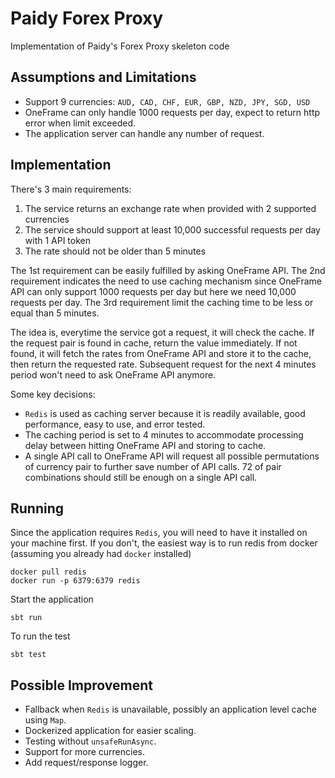 # Paidy Forex Proxy
Implementation of Paidy's Forex Proxy skeleton code

## Assumptions and Limitations
- Support 9 currencies: `AUD, CAD, CHF, EUR, GBP, NZD, JPY, SGD, USD`
- OneFrame can only handle 1000 requests per day, expect to return http error when limit exceeded.
- The application server can handle any number of request.

## Implementation
There's 3 main requirements:
1. The service returns an exchange rate when provided with 2 supported currencies
2. The service should support at least 10,000 successful requests per day with 1 API token
3. The rate should not be older than 5 minutes

The 1st requirement can be easily fulfilled by asking OneFrame API.
The 2nd requirement indicates the need to use caching mechanism since OneFrame API can only support 1000 requests per day but here we need 10,000 requests per day.
The 3rd requirement limit the caching time to be less or equal than 5 minutes.

The idea is, everytime the service got a request, it will check the cache.
If the request pair is found in cache, return the value immediately.
If not found, it will fetch the rates from OneFrame API and store it to the cache, then return the requested rate.
Subsequent request for the next 4 minutes period won't need to ask OneFrame API anymore.

Some key decisions:
- `Redis` is used as caching server because it is readily available, good performance, easy to use, and error tested.
- The caching period is set to 4 minutes to accommodate processing delay between hitting OneFrame API and storing to cache.
- A single API call to OneFrame API will request all possible permutations of currency pair to further save number of API calls. 72 of pair combinations should still be enough on a single API call.

## Running
Since the application requires `Redis`, you will need to have it installed on your machine first.
If you don't, the easiest way is to run redis from docker (assuming you already had `docker` installed)

```shell
docker pull redis
docker run -p 6379:6379 redis
```

Start the application
```shell
sbt run
```

To run the test
```shell
sbt test
```

## Possible Improvement
- Fallback when `Redis` is unavailable, possibly an application level cache using `Map`.
- Dockerized application for easier scaling.
- Testing without `unsafeRunAsync`.
- Support for more currencies.
- Add request/response logger.